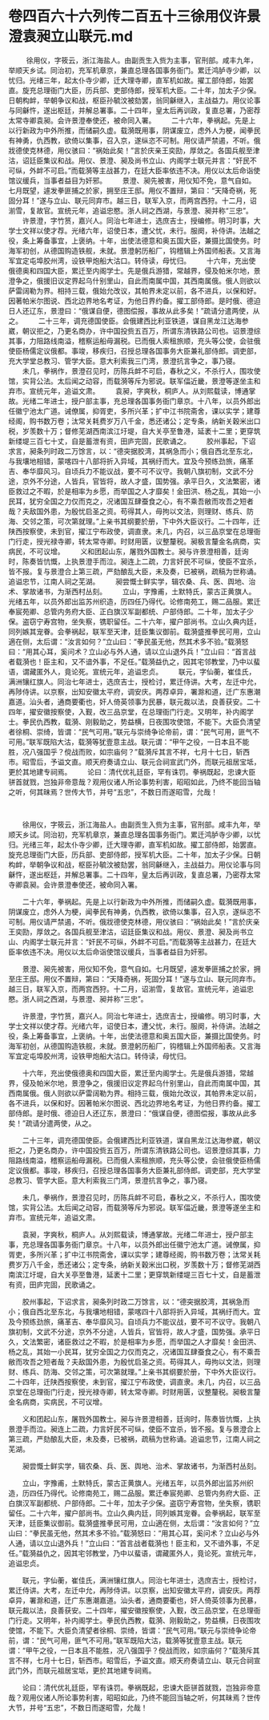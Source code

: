 # 卷四百六十六列传二百五十三徐用仪许景澄袁昶立山联元.md

  　　徐用仪，字筱云，浙江海盐人。由副贡生入赀为主事，官刑部。咸丰九年，举顺天乡试。同治初，充军机章京，兼直总理各国事务衙门。累迁鸿胪寺少卿，以忧归。光绪三年，起太仆寺少卿，迁大理寺卿，直军机如故。擢工部侍郎，始罢直。旋充总理衙门大臣，历兵部、吏部侍郎，授军机大臣。二十年，加太子少保。日朝构衅，举朝争议和战，枢臣孙毓汶被劾罢，翁同龢继入，主战益力。用仪论事与同龢忤，遂出枢廷，并解总署事。二十四年，皇太后再训政，复直总署，乃密荐太常寺卿袁昶。会许景澄奉使还，被命同入署。 　　二十六年，拳祸起。先是上以行新政为中外所推，而储嗣久虚。载漪既用事，阴谋废立，虑外人为梗，闻拳民有神勇，仇西教，欲倚以集事，召入京，遂纵恣不可制。用仪请严禁遏，不听。俄戕德使克林德，用仪骇曰：“祸始此矣！”言於庆亲王奕劻，厚敛之。各国兵舰至津沽，诏廷臣集议和战。用仪、景澄、昶及尚书立山、内阁学士联元并言：“奸民不可纵，外衅不可启。”而载漪等主战甚力，在廷大臣率依违不决。用仪以太后命诣使馆议缓兵，当事者益目为奸邪。 　　景澄、昶先被害，用仪知不免，意气自如。七月既望，遽发拳匪捕之於家，拥至庄王邸。用仪不置辩，第曰：“天降奇祸，死固分耳！”遂与立山、联元同弃市。越三日，联军入京，而两宫西狩。十二月，诏湔雪，复故官。宣统元年，追谥忠愍。浙人祠之西湖，与景澄、昶并称“三忠”。 　　许景澄，字竹筼，嘉兴人。同治七年进士，选庶吉士，授编修。明习时事，大学士文祥以使才荐。光绪六年，诏使日本，遭父忧，未行。服阕，补侍讲。法越之役，条上筹备事宜，上褒纳。十年，出使法德意和奥五国大臣，兼摄比国使务。时海军初创，从德国购造铁舰，未就。景澄躬历船厂，钩稽辑上外国师船表。又言海军宜定屯埠胶州湾，设铁甲炮船大沽口。转侍读，母忧归。 　　十六年，充出使俄德奥和四国大臣，累迁至内阁学士。先是俄兵游猎，常越界，侵及帕米尔地，景澄争之，俄援旧议定界起乌什别里山，自此而南属中国，其西南属俄。俄人则欲以萨雷阔勒为界。相持三载，俄始允改议，其帕界未定以前，各不进兵，以保和好。因著帕米尔图说、西北边界地名考证，为他日界约备。擢工部侍郎。是时俄、德迫日人还辽东，景澄曰：“俄谋自便，德图偿报，事故从此多矣！”疏请分遣两使，从之。 　　二十三年，调充德国使臣。会俄建西比利亚铁道，谋自黑龙江达海参崴，朝议拒之，乃更名商办，许中国投赀五百万，所谓东清铁路公司也。诏景澄综其事，力阻路线南溢，稽察运船毋漏税。已而俄人索租旅顺，充头等公使，会驻俄使臣杨儒定议俄都。事竣，移疾归，召授总理各国事务大臣兼礼部侍郎。调吏部，充大学堂总教习、管学大臣。意大利索我三门湾，景澄抗言争之，事乃寝。 　　未几，拳祸作，景澄召见时，历陈兵衅不可启，春秋之义，不杀行人，围攻使馆，实背公法。太后闻之动容，而载漪等斥为邪说。联军偪近畿，景澄等遂坐主和弃市。宣统元年，追谥文肃。 　　袁昶，字爽秋，桐庐人。从刘熙载读，博通掌故。光绪二年进士，授户部主事，充总理各国事务衙门章京。十八年，以员外郎出任徽宁池太广道。诫僚属，抑胥吏，多所兴革；扩中江书院斋舍，课以实学；建尊经阁，购书数万卷；汰常关耗费岁万八千金，悉还诸公；定专条，纳新关穀米出口税，岁羡数十万；督修芜湖西南滨江圩堤，自大关亭至鲁港，延袤十二里；更穿筑新缕堤三百七十丈，自是蓄泄有资，田庐完固，民歌诵之。 　　胶州事起，下诏求言，昶条列时政二万馀言，以：“德突据胶湾，其祸急而小；俄自西北至东北，与我壤地相错，蒙喀四十八部将折入异域，其祸纡而大。宜及今预练劲旅，痛革吉、奉华靡风习。自顷兵力不能议战，要不可不议守。我朝八旗初制，文武不分途，京外不分途，人皆兵，官皆将，故人才盛，国势强。承平日久，文法繁密，诸臣救过之不暇，於是相率为乡愿，而举国之人才靡矣！金田洪、杨之乱，其始一小民耳，犹穷全国之力仅而克之，况诸国互肆蚕食之心，有不乘吾敝而攻吾之短者哉？夫敌国外患，为殷忧启圣之资。苟得其人，毋拘以文法，则理财、练兵、防海、交邻之策，可次第就理。”上亲书其纲要於册，下中外大臣议行。二十四年，迁陕西按察使，未到官，擢江宁布政使，调直隶。未几，内召，以三品京堂在总理衙门行走，授光禄寺卿，转太常寺卿。时财用匮，议整釐税。昶极言釐金名病商，实病民，不可议增。 　　义和团起山东，屠戮外国教士。昶与许景澄相善，廷询时，陈奏皆忼慨，上执景澄手而泣。昶连上二疏，力言奸民不可纵，使臣不宜杀，皆不报。复与景澄合上第三疏，严劾酿乱大臣，未及奏，已被祸，疏稿为世称诵。追谥忠节，江南人祠之芜湖。 　　昶尝慨士鲜实学，辑农桑、兵、医、舆地、治术、掌故诸书，为渐西村丛刻。 　　立山，字豫甫，土默特氏，蒙古正黄旗人。光绪五年，以员外郎出监苏州织造，历四任乃得代。论修南苑工，赐二品服。累迁奉宸苑卿、总管内务府大臣、正白旗汉军副都统、户部侍郎。二十年，加太子少保。盗窃宁寿宫物，坐失察，镌职留任。二十六年，擢户部尚书。立山久典内廷，同列嫉其宠眷。会拳祸起，联军至天津，廷臣集议御前。载漪盛推拳民可用，立山適在侧，太后谓：“汝言如何？”立山曰：“拳民虽无他，然其术多不验。”载漪怒曰：“用其心耳，奚问术？立山必与外人通，请以立山退外兵！”立山曰：“首言战者载漪也！臣主和，又不谙外事，不足任。”载漪益仇之，因其宅邻教堂，乃中以蜚语，谓藏匿外人，竟论死。宣统元年，追谥忠贞。 　　联元，字仙蘅，崔佳氏，满洲镶红旗人。同治七年进士，选庶吉士，授检讨，累迁侍讲。大考，左迁中允，再陟侍讲。以京察，出知安徽太平府，调安庆。两荐卓异，署滁和道，迁广东惠潮嘉道。汕头者，通商要衢也，奸人倚英领事为民暴，联元裁以法，良善获安。二十四年，擢安徽按察使，入觐，改三品京堂，在总理衙门行走。又明年，补内阁学士。拳民仇西教，载漪、刚毅助之，势益横，日夜围攻使馆，不能下。大臣负清望者徐桐、崇绮，皆谓：“民气可用。”联元与崇绮争论帝前，谓：“民气可用，匪气不可用。”联军既陷大沽，载漪等犹壹意主战。联元谓：“甲午之役，一日本且不能胜，况八强国乎？傥战而败，如宗庙何？”载漪斥其言不祥，七月十七日，斩西市。昭雪后，予谥文直。顺天府奏请立山、联元合祠宣武门外，而联元祖居宝坻，更於其地建专祠焉。 　　论曰：清代优礼廷臣，罕有诛罚。拳祸既起，忠谏大臣骈首就戮，岂独非帝意哉？观用仪诸人所论事势利害，昭昭如此，乃终不能回当轴之听，何其昧焉？世传大节，并号“五忠”，不数日而遂昭雪，允哉！

 

　　徐用仪，字筱云，浙江海盐人。由副贡生入赀为主事，官刑部。咸丰九年，举顺天乡试。同治初，充军机章京，兼直总理各国事务衙门。累迁鸿胪寺少卿，以忧归。光绪三年，起太仆寺少卿，迁大理寺卿，直军机如故。擢工部侍郎，始罢直。旋充总理衙门大臣，历兵部、吏部侍郎，授军机大臣。二十年，加太子少保。日朝构衅，举朝争议和战，枢臣孙毓汶被劾罢，翁同龢继入，主战益力。用仪论事与同龢忤，遂出枢廷，并解总署事。二十四年，皇太后再训政，复直总署，乃密荐太常寺卿袁昶。会许景澄奉使还，被命同入署。

　　二十六年，拳祸起。先是上以行新政为中外所推，而储嗣久虚。载漪既用事，阴谋废立，虑外人为梗，闻拳民有神勇，仇西教，欲倚以集事，召入京，遂纵恣不可制。用仪请严禁遏，不听。俄戕德使克林德，用仪骇曰：“祸始此矣！”言於庆亲王奕劻，厚敛之。各国兵舰至津沽，诏廷臣集议和战。用仪、景澄、昶及尚书立山、内阁学士联元并言：“奸民不可纵，外衅不可启。”而载漪等主战甚力，在廷大臣率依违不决。用仪以太后命诣使馆议缓兵，当事者益目为奸邪。

　　景澄、昶先被害，用仪知不免，意气自如。七月既望，遽发拳匪捕之於家，拥至庄王邸。用仪不置辩，第曰：“天降奇祸，死固分耳！”遂与立山、联元同弃市。越三日，联军入京，而两宫西狩。十二月，诏湔雪，复故官。宣统元年，追谥忠愍。浙人祠之西湖，与景澄、昶并称“三忠”。

　　许景澄，字竹筼，嘉兴人。同治七年进士，选庶吉士，授编修。明习时事，大学士文祥以使才荐。光绪六年，诏使日本，遭父忧，未行。服阕，补侍讲。法越之役，条上筹备事宜，上褒纳。十年，出使法德意和奥五国大臣，兼摄比国使务。时海军初创，从德国购造铁舰，未就。景澄躬历船厂，钩稽辑上外国师船表。又言海军宜定屯埠胶州湾，设铁甲炮船大沽口。转侍读，母忧归。

　　十六年，充出使俄德奥和四国大臣，累迁至内阁学士。先是俄兵游猎，常越界，侵及帕米尔地，景澄争之，俄援旧议定界起乌什别里山，自此而南属中国，其西南属俄。俄人则欲以萨雷阔勒为界。相持三载，俄始允改议，其帕界未定以前，各不进兵，以保和好。因著帕米尔图说、西北边界地名考证，为他日界约备。擢工部侍郎。是时俄、德迫日人还辽东，景澄曰：“俄谋自便，德图偿报，事故从此多矣！”疏请分遣两使，从之。

　　二十三年，调充德国使臣。会俄建西比利亚铁道，谋自黑龙江达海参崴，朝议拒之，乃更名商办，许中国投赀五百万，所谓东清铁路公司也。诏景澄综其事，力阻路线南溢，稽察运船毋漏税。已而俄人索租旅顺，充头等公使，会驻俄使臣杨儒定议俄都。事竣，移疾归，召授总理各国事务大臣兼礼部侍郎。调吏部，充大学堂总教习、管学大臣。意大利索我三门湾，景澄抗言争之，事乃寝。

　　未几，拳祸作，景澄召见时，历陈兵衅不可启，春秋之义，不杀行人，围攻使馆，实背公法。太后闻之动容，而载漪等斥为邪说。联军偪近畿，景澄等遂坐主和弃市。宣统元年，追谥文肃。

　　袁昶，字爽秋，桐庐人。从刘熙载读，博通掌故。光绪二年进士，授户部主事，充总理各国事务衙门章京。十八年，以员外郎出任徽宁池太广道。诫僚属，抑胥吏，多所兴革；扩中江书院斋舍，课以实学；建尊经阁，购书数万卷；汰常关耗费岁万八千金，悉还诸公；定专条，纳新关穀米出口税，岁羡数十万；督修芜湖西南滨江圩堤，自大关亭至鲁港，延袤十二里；更穿筑新缕堤三百七十丈，自是蓄泄有资，田庐完固，民歌诵之。

　　胶州事起，下诏求言，昶条列时政二万馀言，以：“德突据胶湾，其祸急而小；俄自西北至东北，与我壤地相错，蒙喀四十八部将折入异域，其祸纡而大。宜及今预练劲旅，痛革吉、奉华靡风习。自顷兵力不能议战，要不可不议守。我朝八旗初制，文武不分途，京外不分途，人皆兵，官皆将，故人才盛，国势强。承平日久，文法繁密，诸臣救过之不暇，於是相率为乡愿，而举国之人才靡矣！金田洪、杨之乱，其始一小民耳，犹穷全国之力仅而克之，况诸国互肆蚕食之心，有不乘吾敝而攻吾之短者哉？夫敌国外患，为殷忧启圣之资。苟得其人，毋拘以文法，则理财、练兵、防海、交邻之策，可次第就理。”上亲书其纲要於册，下中外大臣议行。二十四年，迁陕西按察使，未到官，擢江宁布政使，调直隶。未几，内召，以三品京堂在总理衙门行走，授光禄寺卿，转太常寺卿。时财用匮，议整釐税。昶极言釐金名病商，实病民，不可议增。

　　义和团起山东，屠戮外国教士。昶与许景澄相善，廷询时，陈奏皆忼慨，上执景澄手而泣。昶连上二疏，力言奸民不可纵，使臣不宜杀，皆不报。复与景澄合上第三疏，严劾酿乱大臣，未及奏，已被祸，疏稿为世称诵。追谥忠节，江南人祠之芜湖。

　　昶尝慨士鲜实学，辑农桑、兵、医、舆地、治术、掌故诸书，为渐西村丛刻。

　　立山，字豫甫，土默特氏，蒙古正黄旗人。光绪五年，以员外郎出监苏州织造，历四任乃得代。论修南苑工，赐二品服。累迁奉宸苑卿、总管内务府大臣、正白旗汉军副都统、户部侍郎。二十年，加太子少保。盗窃宁寿宫物，坐失察，镌职留任。二十六年，擢户部尚书。立山久典内廷，同列嫉其宠眷。会拳祸起，联军至天津，廷臣集议御前。载漪盛推拳民可用，立山適在侧，太后谓：“汝言如何？”立山曰：“拳民虽无他，然其术多不验。”载漪怒曰：“用其心耳，奚问术？立山必与外人通，请以立山退外兵！”立山曰：“首言战者载漪也！臣主和，又不谙外事，不足任。”载漪益仇之，因其宅邻教堂，乃中以蜚语，谓藏匿外人，竟论死。宣统元年，追谥忠贞。

　　联元，字仙蘅，崔佳氏，满洲镶红旗人。同治七年进士，选庶吉士，授检讨，累迁侍讲。大考，左迁中允，再陟侍讲。以京察，出知安徽太平府，调安庆。两荐卓异，署滁和道，迁广东惠潮嘉道。汕头者，通商要衢也，奸人倚英领事为民暴，联元裁以法，良善获安。二十四年，擢安徽按察使，入觐，改三品京堂，在总理衙门行走。又明年，补内阁学士。拳民仇西教，载漪、刚毅助之，势益横，日夜围攻使馆，不能下。大臣负清望者徐桐、崇绮，皆谓：“民气可用。”联元与崇绮争论帝前，谓：“民气可用，匪气不可用。”联军既陷大沽，载漪等犹壹意主战。联元谓：“甲午之役，一日本且不能胜，况八强国乎？傥战而败，如宗庙何？”载漪斥其言不祥，七月十七日，斩西市。昭雪后，予谥文直。顺天府奏请立山、联元合祠宣武门外，而联元祖居宝坻，更於其地建专祠焉。

　　论曰：清代优礼廷臣，罕有诛罚。拳祸既起，忠谏大臣骈首就戮，岂独非帝意哉？观用仪诸人所论事势利害，昭昭如此，乃终不能回当轴之听，何其昧焉？世传大节，并号“五忠”，不数日而遂昭雪，允哉！
